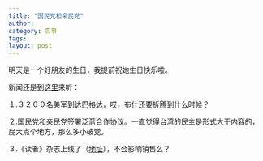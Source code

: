 ```yaml
---
title: "国民党和亲民党"
author:
category: 实事
tags: 
layout: post
---
```

明天是一个好朋友的生日，我提前祝她生日快乐啦。

新闻还是到<a href="http://www.francaisblog.com.cn/node/500">这里</a>来听：

１.３２００名美军到达巴格达，哎，布什还要折腾到什么时候？

２.国民党和亲民党签署泛蓝合作协议。一直觉得台湾的民主是形式大于内容的，屁大点个地方，那么多小破党。

３.《读者》杂志上线了（<a href="http://www.duzhe.com/">地址</a>），不会影响销售么？

